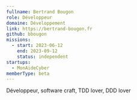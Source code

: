 ```yaml
---
fullname: Bertrand Bougon
role: Développeur
domaine: Développement
link: https://bertrand-bougon.fr
github: bbougon
missions:
  - start: 2023-06-12
    end: 2023-09-12
    status: independent
startups:
  - MonAideCyber
memberType: beta
---
```


Développeur, software craft, TDD lover, DDD lover
